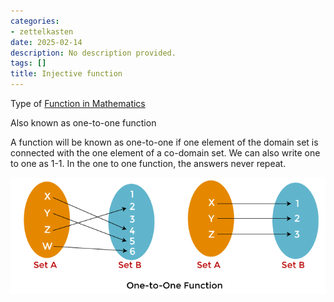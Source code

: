 ```yaml
---
categories:
- zettelkasten
date: 2025-02-14
description: No description provided.
tags: []
title: Injective function
---
```


Type of [Function in Mathematics](Function%20in%20Mathematics.md)

Also known as one-to-one function

A function will be known as one-to-one if one element of the domain set is connected with the one element of a co-domain set. We can also write one to one as 1-1. In the one to one function, the answers never repeat.

![injective functions](attachments/injective%20functions.png)
